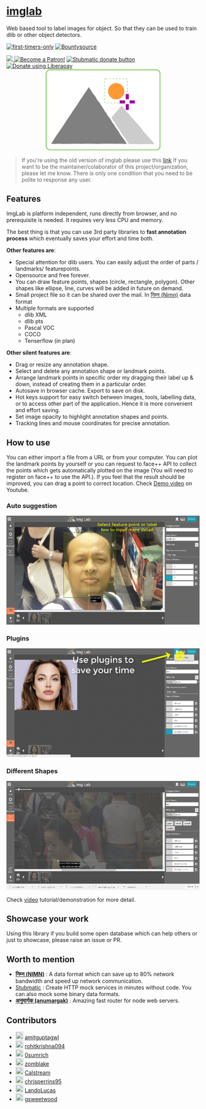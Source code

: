 # [imglab](https://naturalintelligence.github.io/imglab/)

Web based tool to label images for object. So that they can be used to train dlib or other object detectors.

[![first-timers-only](http://img.shields.io/badge/first--timers--only-friendly-blue.svg?style=flat-square)](http://www.firsttimersonly.com/)
[![Bountysource](https://img.shields.io/bountysource/team/imglab/activity.svg)](https://salt.bountysource.com/teams/imglab)

<a href="https://opencollective.com/imglab/donate" target="_blank">
  <img src="https://opencollective.com/imglab/donate/button@2x.png?color=blue" width=200 />
</a>
<a href="https://www.patreon.com/bePatron?u=9531404" data-patreon-widget-type="become-patron-button"><img src="https://c5.patreon.com/external/logo/become_a_patron_button.png" alt="Become a Patron!" width="200" /></a>
<a href="https://www.paypal.com/cgi-bin/webscr?cmd=_s-xclick&hosted_button_id=KQJAX48SPUKNC"> <img src="https://www.paypalobjects.com/webstatic/en_US/btn/btn_donate_92x26.png" alt="Stubmatic donate button"/></a>
<a href="https://liberapay.com/amitgupta/donate"><img alt="Donate using Liberapay" src="https://liberapay.com/assets/widgets/donate.svg"></a>

<div align="center"><img src="img/imglab_logo.png"  width="300px"></div>


> If you're using the old version of imglab please use this [link](https://naturalintelligence.github.io/imglab/old.html)
> If you want to be the maintainer/colaborator of this project/organization, please let me know. There is only one condition that you need to be polite to response any user.

## Features

ImgLab is platform independent, runs directly from browser, and no prerequisite is needed. It requires very less CPU and memory.

The best thing is that you can use 3rd party libraries to **fast annotation process** which eventually saves your effort and time both.

**Other features are**:

* Special attention for dlib users. You can easily adjust the order of parts / landmarks/ featurepoints.
* Opensource and free forever.
* You can draw feature points, shapes (circle, rectangle, polygon). Other shapes like ellipse, line, curves will be added in future on demand. 
* Small project file so it can be shared over the mail. In [निम्न (Nimn)](http://nimn.in) data format
* Multiple formats are supported
  * dlib XML
  * dlib pts
  * Pascal VOC
  * COCO
  * Tenserflow (in plan)
  
**Other silent features are**:

* Drag or resize any annotation shape.
* Select and delete any annotation shape or landmark points.
* Arrange landmark points in specific order my dragging their label up & down, instead of creating them in a particular order.
* Autosave in browser cache. Export to save on disk.
* Hot keys support for easy switch between images, tools, labelling data, or to access other part of the application. Hence it is more convenient and effort saving.
* Set image opacity to highlight annotation shapes and points.
* Tracking lines and mouse coordinates for precise annotation.

## How to use

You can either import a file from a URL or from your computer. You can plot the landmark points by yourself or you can request to face++ API to collect the points which gets automatically plotted on the image (You will need to register on face++ to use the API.). If you feel that the result should be improved, you can drag a point to correct location. Check [Demo video](https://youtu.be/Y-bJo_ylHTw) on Youtube.

### Auto suggestion

![Auto suggestion](img/imglab-autosuggestion.gif)

### Plugins

![Plugins](img/imglab-fpp.gif)

### Different Shapes

![Plugins](img/imglab-polygon.gif)

Check [video](https://youtu.be/Y-bJo_ylHTw) tutorial/demonstration for more detail.

## Showcase your work

Using this library if you build some open database which can help others or just to showcase, please raise an issue or PR.

## Worth to mention

- **[निम्न (NIMN)](https://github.com/nimndata/spec)** : A data format which can save up to 80% network bandwidth and speed up network communication.
- [Stubmatic](https://github.com/NaturalIntelligence/Stubmatic) : Create HTTP mock  services in minutes without code. You can also mock some binary data formats.
- **[अनुमार्गक (anumargak)](https://github.com/NaturalIntelligence/anumargak)** : Amazing fast router for node web servers.

## Contributors

- <img src="https://avatars2.githubusercontent.com/u/7692328?v=4" width="20" height="20"/> [amitguptagwl](https://github.com/amitguptagwl)
- <img src="https://avatars1.githubusercontent.com/u/18495886?v=4" width="20" height="20"/> [rohitkrishna094](https://github.com/rohitkrishna094)
- <img src="https://avatars0.githubusercontent.com/u/29193641?v=4" width="20" height="20"/> [0sumrich](https://github.com/0sumrich)
- <img src="https://avatars1.githubusercontent.com/u/1034200?v=4" width="20" height="20"/> [zomblake](https://github.com/zomblake)
- <img src="https://avatars0.githubusercontent.com/u/14258486?v=4" width="20" height="20"/> [Calstream](https://github.com/Calstream)
- <img src="https://avatars3.githubusercontent.com/u/40370810?v=4" width="20" height="20"/> [chrisperrins95](https://github.com/chrisperrins95)
- <img src="https://avatars0.githubusercontent.com/u/26979925?v=4" width="20" height="20"/> [LandoLucas](https://github.com/LandoLucas)
- <img src="https://avatars3.githubusercontent.com/u/25124281?v=4" width="20" height="20"/> [gsweetwood](https://github.com/gsweetwood)
